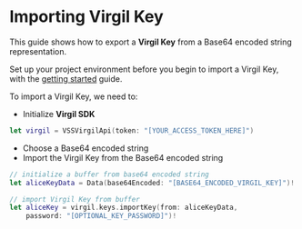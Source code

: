 # Importing Virgil Key

This guide shows how to export a **Virgil Key** from a Base64 encoded string representation.

Set up your project environment before you begin to import a Virgil Key, with the [getting started](/docs/guides/configuration/client.md) guide.

To import a Virgil Key, we need to:

- Initialize **Virgil SDK**

```swift
let virgil = VSSVirgilApi(token: "[YOUR_ACCESS_TOKEN_HERE]")
```

- Choose a Base64 encoded string
- Import the Virgil Key from the Base64 encoded string

```swift
// initialize a buffer from base64 encoded string
let aliceKeyData = Data(base64Encoded: "[BASE64_ENCODED_VIRGIL_KEY]")!

// import Virgil Key from buffer
let aliceKey = virgil.keys.importKey(from: aliceKeyData,
    password: "[OPTIONAL_KEY_PASSWORD]")!
```
